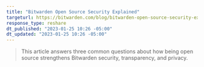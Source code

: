 ```yaml
---
title: "Bitwarden Open Source Security Explained"
targeturl: https://bitwarden.com/blog/bitwarden-open-source-security-explained/ 
response_type: reshare
dt_published: "2023-01-25 10:26 -05:00"
dt_updated: "2023-01-25 10:26 -05:00"
---
```


> This article answers three common questions about how being open source strengthens Bitwarden security, transparency, and privacy. 